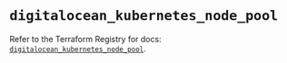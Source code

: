 # `digitalocean_kubernetes_node_pool`

Refer to the Terraform Registry for docs: [`digitalocean_kubernetes_node_pool`](https://registry.terraform.io/providers/digitalocean/digitalocean/2.44.1/docs/resources/kubernetes_node_pool).
